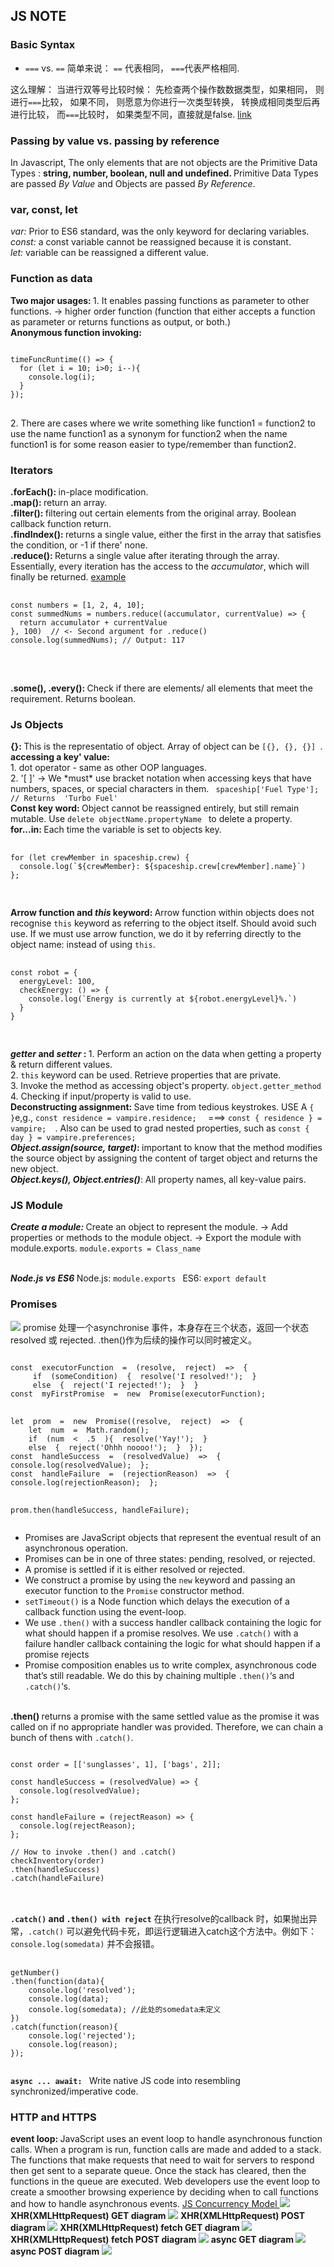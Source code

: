 <h2>JS NOTE</h2> 

### Basic Syntax 
- `===` vs. `==` 简单来说： `==` 代表相同， `===`代表严格相同. 

这么理解： 当进行双等号比较时候： 先检查两个操作数数据类型，如果相同， 则进行`===`比较， 如果不同， 则愿意为你进行一次类型转换， 转换成相同类型后再进行比较， 而`===`比较时， 如果类型不同，直接就是false. [link](https://www.cnblogs.com/nelson-hu/p/7922731.html)

<h3> Passing by value vs. passing by reference</h3>
In Javascript, The only elements that are not objects are the Primitive Data Types : 
<b>string, number, boolean, null and undefined. </b>Primitive Data Types are passed <i>By Value</i> 
and Objects are passed <i>By Reference</i>. 

<h3> var, const, let</h3>
<p> <em>var: </em>Prior to ES6 standard, was the only keyword for declaring variables.
<br> <em>const: </em>a const variable cannot be reassigned because it is constant. 
<br> <em>let: </em> variable can be reassigned a different value. </p> 

<h3> Function as data</h3>
<p> <b>Two major usages: </b> 1. It enables passing functions as parameter to other functions. -> higher order function (function that either accepts a function as parameter or returns functions as output, or both.)
<br> <b>Anonymous function invoking: </b>
<pre>
<code>
timeFuncRuntime(() => {
  for (let i = 10; i>0; i--){
    console.log(i);
  }
});
</code>
</pre>
2. There are cases where we write something like function1 = function2 to use the name function1 as a synonym for function2 when the name function1 is for some reason easier to type/remember than function2.</p>

<h3> Iterators</h3>
<p> <b>.forEach(): </b> in-place modification. 
  <br> <b>.map(): </b> return an array. 
  <br> <b>.filter(): </b> filtering out certain elements from the original array. Boolean callback function return. 
  <br> <b>.findIndex(): </b> returns a single value, either the first in the array that satisfies the condition, or -1 if there' none. 
  <br> <b>.reduce(): </b> Returns a single value after iterating through the array. Essentially, every iteration has the access to the <em>accumulator</em>, which will finally be returned. <a href="https://medium.com/@trekinbami/explanation-of-javascripts-reduce-with-a-real-world-use-case-f3f5014951e2"> example </a>
  <pre>
    <code>
const numbers = [1, 2, 4, 10];
const summedNums = numbers.reduce((accumulator, currentValue) => {
  return accumulator + currentValue
}, 100)  // <- Second argument for .reduce()
console.log(summedNums); // Output: 117
   </code>
   </pre>
    <br> <b>.some(), .every(): </b> Check if there are elements/ all elements that meet the requirement. Returns boolean. 
</p>

<h3> Js Objects </h3>
<p>
  <b>{}: </b> This is the representatio of object. Array of object can be <code>[{}, {}, {}] </code>. 
  <br><b>accessing a key' value: </b> <br>1. dot operator - same as other OOP languages. <br> 2. '[ ]' -> We *must* use bracket notation when accessing keys that have numbers, spaces, or special characters in them. <code> spaceship['Fuel Type'];   // Returns  'Turbo Fuel'</code>
  <br> <b>Const key word: </b> Object cannot be reassigned entirely, but still remain mutable. Use <code>delete objectName.propertyName </code> to delete a property. 
  <br> <b>for...in: </b> Each time the variable is set to objects key.  
  <pre>
  <code>
for (let crewMember in spaceship.crew) {
  console.log(`${crewMember}: ${spaceship.crew[crewMember].name}`)
};
  </code>
  </pre>
  <b>Arrow function and <em>this</em> keyword: </b> Arrow function within objects does not recognise <code>this</code> keyword as referring to the object itself. Should avoid such use. If we must use arrow function, we do it by referring directly to the object name: instead of using <code>this</code>. 
  <pre>
  <code>
const robot = {
  energyLevel: 100,
  checkEnergy: () => {
    console.log(`Energy is currently at ${robot.energyLevel}%.`)
  }
}
  </code>
  </pre>
  <b><em>getter</em> and <em>setter</em> : </b> 1. Perform an action on the data when getting a property & return different values. 
  <br> 2. <code>this</code> keyword can be used. Retrieve properties that are private. 
  <br> 3. Invoke the method as accessing object's property. <code>object.getter_method </code>
  <br> 4. Checking if input/property is valid to use. 
  <br><b>Deconstructing assignment: </b> Save time from tedious keystrokes. USE A <code>{ }</code>e,g., <code>const residence = vampire.residence;  </code> ===> <code>const { residence } = vampire;  </code>. Also can be used to grad nested properties, such as <code>const { day } = vampire.preferences;  </code>
  <br><b><em>Object.assign(source, target)</em>: </b> important to know that the method modifies the source object by assigning the content of target object and returns the new object. 
  <br><b><em>Object.keys(), Object.entries()</em></b>: All property names, all key-value pairs.
</p>

<h3> JS Module</h3>
<p><b><em>Create a module: </em></b> Create an object to represent the module. -> Add properties or methods to the module object. -> Export the module with module.exports. <code>module.exports = Class_name </code></p>
<br><b><em>Node.js vs ES6 </em></b> Node.js: <code>module.exports </code> ES6: <code>export default</code> 

<h3>Promises</h3>
<img src="./notes_material/promises1.png">
promise 处理一个asynchronise 事件，本身存在三个状态，返回一个状态resolved 或 rejected. .then()作为后续的操作可以同时被定义。
<pre>
<code>
const  executorFunction  =  (resolve,  reject)  =>  { 
	 if  (someCondition)  {  resolve('I resolved!');  }  
	 else  {  reject('I rejected!');  }  } 
const  myFirstPromise  =  new  Promise(executorFunction);
</code>
<code>
let  prom  =  new  Promise((resolve,  reject)  =>  {  
	let  num  =  Math.random();  
	if  (num  <  .5  ){  resolve('Yay!');  }  
	else  {  reject('Ohhh noooo!');  }  });  
const  handleSuccess  =  (resolvedValue)  =>  {  		  console.log(resolvedValue);  };  
const  handleFailure  =  (rejectionReason)  =>  {  console.log(rejectionReason);  };  

prom.then(handleSuccess,  handleFailure);
</code>
</pre>
<ul>
  <li>Promises are JavaScript objects that represent the eventual result of an asynchronous operation.</li>
  <li>Promises can be in one of three states: pending, resolved, or rejected.</li>
  <li>A promise is settled if it is either resolved or rejected.</li>
  <li>We construct a promise by using the <code>new</code> keyword and passing an executor function to the <code>Promise</code> constructor method.</li>
  <li><code>setTimeout()</code> is a Node function which delays the execution of a callback function using the event-loop.</li>
  <li>We use <code>.then()</code> with a success handler callback containing the logic for what should happen if a promise resolves. We use <code>.catch()</code> with a failure handler callback containing the logic for what should happen if a promise rejects</li>
  <li>Promise composition enables us to write complex, asynchronous code that’s still readable. We do this by chaining multiple <code>.then()</code>‘s and <code>.catch()</code>‘s.</li>
</ul>

<br><b>.then() </b>returns a promise with the same settled value as the promise it was called on if no appropriate handler was provided. Therefore, we can chain a bunch of thens with <code>.catch()</code>. 
<pre>
<code>
const order = [['sunglasses', 1], ['bags', 2]];

const handleSuccess = (resolvedValue) => {
  console.log(resolvedValue);
};

const handleFailure = (rejectReason) => {
  console.log(rejectReason);
};

// How to invoke .then() and .catch()
checkInventory(order)
.then(handleSuccess)
.catch(handleFailure)
</code>
</pre>

<br><b><code>.catch()</code> and <code>.then() with reject</code></b> 在执行resolve的callback 时，如果抛出异常，<code>.catch()</code> 可以避免代码卡死，即运行逻辑进入catch这个方法中。例如下：<code>console.log(somedata)</code> 并不会报错。
<pre>
  <code>
getNumber()
.then(function(data){
    console.log('resolved');
    console.log(data);
    console.log(somedata); //此处的somedata未定义
})
.catch(function(reason){
    console.log('rejected');
    console.log(reason);
});
  </code>
</pre>


<b><code>async ... await: </code></b> Write native JS code into resembling synchronized/imperative code. 

<h3>HTTP and HTTPS</h3>
<b>event loop: </b> JavaScript uses an event loop to handle asynchronous function calls. When a program is run, function calls are made and added to a stack. The functions that make requests that need to wait for servers to respond then get sent to a separate queue. Once the stack has cleared, then the functions in the queue are executed. Web developers use the event loop to create a smoother browsing experience by deciding when to call functions and how to handle asynchronous events. <a href="https://developer.mozilla.org/en-US/docs/Web/JavaScript/EventLoop"> JS Concurrency Model </a> 
<img src="./notes_material/c_model1.png">
<b> XHR(XMLHttpRequest) GET diagram </b>
<img src="./notes_material/c_model2.png">
<b> XHR(XMLHttpRequest) POST diagram </b>
<img src="./notes_material/c_model3.png">
<b> XHR(XMLHttpRequest) fetch GET diagram </b>
<img src="./notes_material/c_model4.png">
<b> XHR(XMLHttpRequest) fetch POST diagram </b>
<img src="./notes_material/c_model5.png">
<b> async GET diagram </b>
<img src="./notes_material/c_model6.png">
<b> async POST diagram </b>
<img src="./notes_material/c_model7.png">
<!--stackedit_data:
eyJoaXN0b3J5IjpbLTU3MzUxMDE1NywxODA3MjE5MzYxLDIxMD
E4MDMzMjBdfQ==
-->